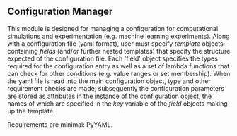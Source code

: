 ## Configuration Manager

This module is designed for managing a configuration for computational simulations and experimentation (e.g. machine learning experiments). Along with a configuration file (yaml format), user must specify _template_ objects containing _fields_ (and/or further nested templates) that specify the structure expected of the configuration file. Each 'field' object specifies the types required for the configuration entry as well as a set of lambda functions that can check for other conditions (e.g. value ranges or set membership). When the yaml file is read into the main configuration object, type and other requirement checks are made; subsequently the configuration parameters are stored as attributes in the instance of the configuration object, the names of which are specified in the _key_ variable of the _field_ objects making up the template.

Requirements are minimal: PyYAML.